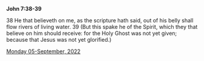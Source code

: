 **John 7:38-39**

38 He that believeth on me, as the scripture hath said, out of his belly shall flow rivers of living water. 39 (But this spake he of the Spirit, which they that believe on him should receive: for the Holy Ghost was not yet given; because that Jesus was not yet glorified.)

[Monday 05-September, 2022](https://t.me/s/daily_scripture)
